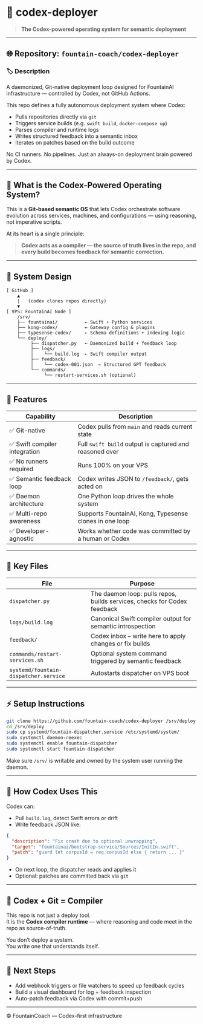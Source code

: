 # 🧠 codex-deployer

> **The Codex-powered operating system for semantic deployment**

---

## 🌐 Repository: `fountain-coach/codex-deployer`

### 🏷️ Description

A daemonized, Git-native deployment loop designed for FountainAI infrastructure — controlled by Codex, not GitHub Actions.

This repo defines a fully autonomous deployment system where Codex:
- Pulls repositories directly via `git`
- Triggers service builds (e.g. `swift build`, `docker-compose up`)
- Parses compiler and runtime logs
- Writes structured feedback into a semantic inbox
- Iterates on patches based on the build outcome

No CI runners. No pipelines. Just an always-on deployment brain powered by Codex.

---

## 🧠 What is the Codex-Powered Operating System?

This is a **Git-based semantic OS** that lets Codex orchestrate software evolution across services, machines, and configurations — using reasoning, not imperative scripts.

At its heart is a single principle:

> **Codex acts as a compiler — the source of truth lives in the repo, and every build becomes feedback for semantic correction.**

---

## 🧩 System Design

```
[ GitHub ]
    ▲
    |   (codex clones repos directly)
    ▼
[ VPS: FountainAI Node ]
    /srv/
    ├── fountainai/          ← Swift + Python services
    ├── kong-codex/          ← Gateway config & plugins
    ├── typesense-codex/     ← Schema definitions + indexing logic
    └── deploy/
         ├── dispatcher.py   ← Daemonized build + feedback loop
         ├── logs/
         │    └── build.log  ← Swift compiler output
         ├── feedback/
         │    └── codex-001.json  ← Structured GPT feedback
         └── commands/
              └── restart-services.sh (optional)
```

---

## 🚀 Features

| Capability | Description |
|------------|-------------|
| ✅ Git-native | Codex pulls from `main` and reads current state |
| ✅ Swift compiler integration | Full `swift build` output is captured and reasoned over |
| ✅ No runners required | Runs 100% on your VPS |
| ✅ Semantic feedback loop | Codex writes JSON to `/feedback/`, gets acted on |
| ✅ Daemon architecture | One Python loop drives the whole system |
| ✅ Multi-repo awareness | Supports FountainAI, Kong, Typesense clones in one loop |
| ✅ Developer-agnostic | Works whether code was committed by a human or Codex |

---

## 📂 Key Files

| File | Purpose |
|------|---------|
| `dispatcher.py` | The daemon loop: pulls repos, builds services, checks for Codex feedback |
| `logs/build.log` | Canonical Swift compiler output for semantic introspection |
| `feedback/` | Codex inbox – write here to apply changes or fix builds |
| `commands/restart-services.sh` | Optional system command triggered by semantic feedback |
| `systemd/fountain-dispatcher.service` | Autostarts dispatcher on VPS boot |

---

## ⚡ Setup Instructions

```bash
git clone https://github.com/fountain-coach/codex-deployer /srv/deploy
cd /srv/deploy
sudo cp systemd/fountain-dispatcher.service /etc/systemd/system/
sudo systemctl daemon-reexec
sudo systemctl enable fountain-dispatcher
sudo systemctl start fountain-dispatcher
```

Make sure `/srv/` is writable and owned by the system user running the daemon.

---

## 🧠 How Codex Uses This

Codex can:

- Pull `build.log`, detect Swift errors or drift
- Write feedback JSON like:

```json
{
  "description": "Fix crash due to optional unwrapping",
  "target": "fountainai/bootstrap-service/Sources/InitIn.swift",
  "patch": "guard let corpusId = req.corpusId else { return ... }"
}
```

- On next loop, the dispatcher reads and applies it
- Optional: patches are committed back via `git`

---

## 🧠 Codex + Git = Compiler

This repo is not just a deploy tool.  
It is the **Codex compiler runtime** — where reasoning and code meet in the repo as source-of-truth.

You don’t deploy a system.  
You write one that understands itself.

---

## 🏁 Next Steps

- Add webhook triggers or file watchers to speed up feedback cycles
- Build a visual dashboard for log + feedback inspection
- Auto-patch feedback via Codex with commit+push

---

© FountainCoach — Codex-first infrastructure
